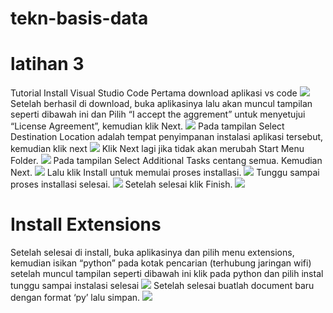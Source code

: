 # tekn-basis-data
# latihan 3
Tutorial Install Visual Studio Code
Pertama download aplikasi vs code
![](1.png)
Setelah berhasil di download, buka aplikasinya lalu akan muncul tampilan seperti dibawah ini dan Pilih “I accept the aggrement” untuk menyetujui “License Agreement”, kemudian klik Next.
![](2.png)
Pada tampilan Select Destination Location adalah tempat penyimpanan instalasi aplikasi tersebut, kemudian klik next 
![](3.png)
Klik Next lagi jika tidak akan merubah Start Menu Folder.
![](4.png)
Pada tampilan Select Additional Tasks centang semua. Kemudian Next.
![](5.png)
Lalu klik Install untuk memulai proses installasi. 
![](6.png)
Tunggu sampai proses installasi selesai.
![](7.png)
Setelah selesai klik Finish.
![](8.png)
# Install Extensions
Setelah selesai di install, buka aplikasinya dan pilih menu extensions, kemudian isikan “python” pada kotak pencarian (terhubung jaringan wifi) setelah muncul tampilan seperti dibawah ini klik pada python dan pilih instal tunggu sampai instalasi selesai
![](9.png)
Setelah selesai buatlah document baru dengan format ‘py’ lalu simpan.
![](10.png)
